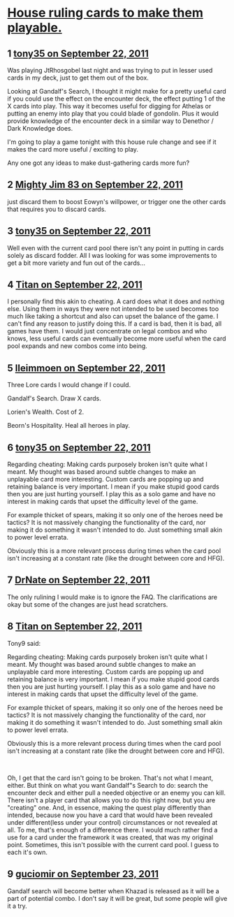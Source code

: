 # [House ruling cards to make them playable.](https://community.fantasyflightgames.com/topic/53527-house-ruling-cards-to-make-them-playable/)

## 1 [tony35 on September 22, 2011](https://community.fantasyflightgames.com/topic/53527-house-ruling-cards-to-make-them-playable/?do=findComment&comment=531379)

Was playing JtRhosgobel last night and was trying to put in lesser used cards in my deck, just to get them out of the box.

Looking at Gandalf's Search, I thought it might make for a pretty useful card if you could use the effect on the encounter deck, the effect putting 1 of the X cards into play. This way it becomes useful for digging for Athelas or putting an enemy into play that you could blade of gondolin. Plus it would provide knowledge of the encounter deck in a similar way to Denethor / Dark Knowledge does.

I'm going to play a game tonight with this house rule change and see if it makes the card more useful / exciting to play.

Any one got any ideas to make dust-gathering cards more fun?

## 2 [Mighty Jim 83 on September 22, 2011](https://community.fantasyflightgames.com/topic/53527-house-ruling-cards-to-make-them-playable/?do=findComment&comment=531404)

just discard them to boost Eowyn's willpower, or trigger one the other cards that requires you to discard cards.

## 3 [tony35 on September 22, 2011](https://community.fantasyflightgames.com/topic/53527-house-ruling-cards-to-make-them-playable/?do=findComment&comment=531451)

Well even with the current card pool there isn't any point in putting in cards solely as discard fodder. All I was looking for was some improvements to get a bit more variety and fun out of the cards...

## 4 [Titan on September 22, 2011](https://community.fantasyflightgames.com/topic/53527-house-ruling-cards-to-make-them-playable/?do=findComment&comment=531530)

I personally find this akin to cheating. A card does what it does and nothing else. Using them in ways they were not intended to be used becomes too much like taking a shortcut and also can upset the balance of the game. I can't find any reason to justify doing this. If a card is bad, then it is bad, all games have them. I would just concentrate on legal combos and who knows, less useful cards can eventually become more useful when the card pool expands and new combos come into being.

## 5 [lleimmoen on September 22, 2011](https://community.fantasyflightgames.com/topic/53527-house-ruling-cards-to-make-them-playable/?do=findComment&comment=531642)

Three Lore cards I would change if I could.

Gandalf's Search. Draw X cards.

Lorien's Wealth. Cost of 2.

Beorn's Hospitality. Heal all heroes in play.

## 6 [tony35 on September 22, 2011](https://community.fantasyflightgames.com/topic/53527-house-ruling-cards-to-make-them-playable/?do=findComment&comment=531802)

Regarding cheating: Making cards purposely broken isn't quite what I meant. My thought was based around subtle changes to make an unplayable card more interesting. Custom cards are popping up and retaining balance is very important. I mean if you make stupid good cards then you are just hurting yourself. I play this as a solo game and have no interest in making cards that upset the difficulty level of the game.

For example thicket of spears, making it so only one of the heroes need be tactics? It is not massively changing the functionality of the card, nor making it do something it wasn't intended to do. Just something small akin to power level errata.

Obviously this is a more relevant process during times when the card pool isn't increasing at a constant rate (like the drought between core and HFG).

## 7 [DrNate on September 22, 2011](https://community.fantasyflightgames.com/topic/53527-house-ruling-cards-to-make-them-playable/?do=findComment&comment=531803)

The only rulining I would make is to ignore the FAQ. The clarifications are okay but some of the changes are just head scratchers.

## 8 [Titan on September 22, 2011](https://community.fantasyflightgames.com/topic/53527-house-ruling-cards-to-make-them-playable/?do=findComment&comment=531824)

Tony9 said:

Regarding cheating: Making cards purposely broken isn't quite what I meant. My thought was based around subtle changes to make an unplayable card more interesting. Custom cards are popping up and retaining balance is very important. I mean if you make stupid good cards then you are just hurting yourself. I play this as a solo game and have no interest in making cards that upset the difficulty level of the game.

For example thicket of spears, making it so only one of the heroes need be tactics? It is not massively changing the functionality of the card, nor making it do something it wasn't intended to do. Just something small akin to power level errata.

Obviously this is a more relevant process during times when the card pool isn't increasing at a constant rate (like the drought between core and HFG).




 

Oh, I get that the card isn't going to be broken. That's not what I meant, either. But think on what you want Gandalf"s Search to do: search the encounter deck and either pull a needed objective or an enemy you can kill. There isn't a player card that allows you to do this right now, but you are "creating" one. And, in essence, making the quest play differently than intended, because now you have a card that would have been revealed under different(less under your control) circumstances or not revealed at all. To me, that's enough of a difference there. I would much rather find a use for a card under the framework it was created, that was my original point. Sometimes, this isn't possible with the current card pool. I guess to each it's own.  

## 9 [guciomir on September 23, 2011](https://community.fantasyflightgames.com/topic/53527-house-ruling-cards-to-make-them-playable/?do=findComment&comment=531910)

Gandalf search will become better when Khazad is released as it will be a part of potential combo. I don't say it will be great, but some people will give it a try.

